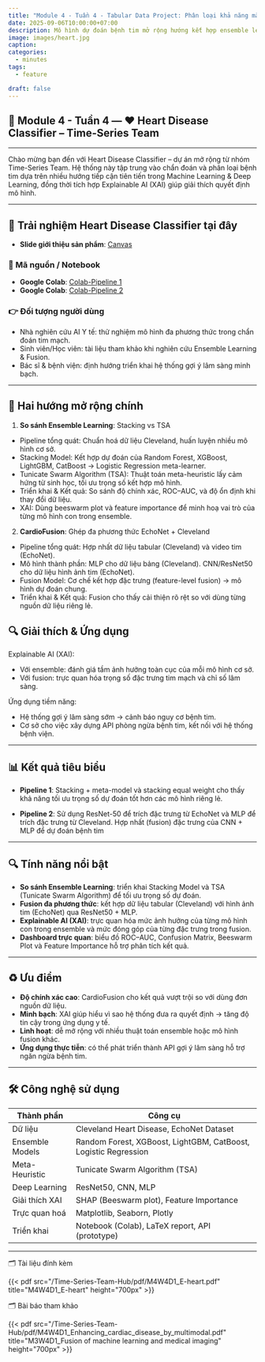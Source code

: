 ```yaml
---
title: "Module 4 - Tuần 4 - Tabular Data Project: Phân loại khả năng mắc bệnh tim dựa vào các triệu chứng"
date: 2025-09-06T10:00:00+07:00
description: Mô hình dự đoán bệnh tim mở rộng hướng kết hợp ensemble learning và tăng cường dataset bằng dữ liệu ảnh.
image: images/heart.jpg
caption:
categories:  
  - minutes  
tags:  
  - feature

draft: false
---
```


## 🧠 Module 4 - Tuần 4 — ❤️ Heart Disease Classifier – Time-Series Team

---

Chào mừng bạn đến với Heart Disease Classifier – dự án mở rộng từ nhóm Time-Series Team.
Hệ thống này tập trung vào chẩn đoán và phân loại bệnh tim dựa trên nhiều hướng tiếp cận tiên tiến trong Machine Learning & Deep Learning, đồng thời tích hợp Explainable AI (XAI) giúp giải thích quyết định mô hình.

---

## 🧪 Trải nghiệm Heart Disease Classifier tại đây
- **Slide giới thiệu sản phẩm**: [Canvas](https://www.canva.com/design/DAG0zM148Qg/hn0w-MEamlx4noLQBs0JtA/view?utm_content=DAG0zM148Qg&utm_campaign=designshare&utm_medium=link2&utm_source=uniquelinks&utlId=h532a96a668)


### 🧪 Mã nguồn / Notebook
- **Google Colab**: [Colab-Pipeline 1](https://colab.research.google.com/drive/1b4kaHX-tU743qJOBEm71biyhZE2e3Q1z?usp=sharing)
- **Google Colab**: [Colab-Pipeline 2](https://colab.research.google.com/drive/1Sy2U8LzNYSV9NmpGZJb5d9Oqpo7ssiI-?usp=sharing)


### 👉 Đối tượng người dùng
- Nhà nghiên cứu AI Y tế: thử nghiệm mô hình đa phương thức trong chẩn đoán tim mạch.
- Sinh viên/Học viên: tài liệu tham khảo khi nghiên cứu Ensemble Learning & Fusion.
- Bác sĩ & bệnh viện: định hướng triển khai hệ thống gợi ý lâm sàng minh bạch.
---

## 🎯 Hai hướng mở rộng chính
1. **So sánh Ensemble Learning**: Stacking vs TSA
- Pipeline tổng quát: Chuẩn hoá dữ liệu Cleveland, huấn luyện nhiều mô hình cơ sở.
- Stacking Model: Kết hợp dự đoán của Random Forest, XGBoost, LightGBM, CatBoost → Logistic Regression meta-learner.
- Tunicate Swarm Algorithm (TSA): Thuật toán meta-heuristic lấy cảm hứng từ sinh học, tối ưu trọng số kết hợp mô hình.
- Triển khai & Kết quả: So sánh độ chính xác, ROC–AUC, và độ ổn định khi thay đổi dữ liệu.
- XAI: Dùng beeswarm plot và feature importance để minh hoạ vai trò của từng mô hình con trong ensemble.

2. **CardioFusion**: Ghép đa phương thức EchoNet + Cleveland
- Pipeline tổng quát: Hợp nhất dữ liệu tabular (Cleveland) và video tim (EchoNet).
- Mô hình thành phần:
    MLP cho dữ liệu bảng (Cleveland).
    CNN/ResNet50 cho dữ liệu hình ảnh tim (EchoNet).
- Fusion Model: Cơ chế kết hợp đặc trưng (feature-level fusion) → mô hình dự đoán chung.
- Triển khai & Kết quả: Fusion cho thấy cải thiện rõ rệt so với dùng từng nguồn dữ liệu riêng lẻ.

## 🔍 Giải thích & Ứng dụng
Explainable AI (XAI):
- Với ensemble: đánh giá tầm ảnh hưởng toàn cục của mỗi mô hình cơ sở.
- Với fusion: trực quan hóa trọng số đặc trưng tim mạch và chỉ số lâm sàng.

Ứng dụng tiềm năng:
- Hệ thống gợi ý lâm sàng sớm → cảnh báo nguy cơ bệnh tim.
- Cơ sở cho việc xây dựng API phòng ngừa bệnh tim, kết nối với hệ thống bệnh viện.
---

## 📊 Kết quả tiêu biểu
- **Pipeline 1**: Stacking + meta-model và stacking equal weight cho thấy khả năng tối ưu trọng số dự đoán tốt hơn các mô hình riêng lẻ.

- **Pipeline 2**: Sử dụng ResNet-50 để trích đặc trưng từ EchoNet và MLP để trích đặc trưng từ Cleveland. Hợp nhất (fusion) đặc trưng của CNN + MLP để dự đoán bệnh tim

---

## 🔍 Tính năng nổi bật

- **So sánh Ensemble Learning**: triển khai Stacking Model và TSA (Tunicate Swarm Algorithm) để tối ưu trọng số dự đoán.
- **Fusion đa phương thức**: kết hợp dữ liệu tabular (Cleveland) với hình ảnh tim (EchoNet) qua ResNet50 + MLP.
- **Explainable AI (XAI)**: trực quan hóa mức ảnh hưởng của từng mô hình con trong ensemble và mức đóng góp của từng đặc trưng trong fusion.
- **Dashboard trực quan**: biểu đồ ROC–AUC, Confusion Matrix, Beeswarm Plot và Feature Importance hỗ trợ phân tích kết quả.

---

## ♻️ Ưu điểm

- **Độ chính xác cao**: CardioFusion cho kết quả vượt trội so với dùng đơn nguồn dữ liệu.
- **Minh bạch**: XAI giúp hiểu vì sao hệ thống đưa ra quyết định → tăng độ tin cậy trong ứng dụng y tế.
- **Linh hoạt**: dễ mở rộng với nhiều thuật toán ensemble hoặc mô hình fusion khác.
- **Ứng dụng thực tiễn**: có thể phát triển thành API gợi ý lâm sàng hỗ trợ ngăn ngừa bệnh tim.

---

## 🛠️ Công nghệ sử dụng

| **Thành phần**            | **Công cụ**                                                                  |
|---------------------------|------------------------------------------------------------------------------|
| Dữ liệu                   | Cleveland Heart Disease, EchoNet Dataset                                     |
| Ensemble Models           | Random Forest, XGBoost, LightGBM, CatBoost, Logistic Regression              |
| Meta-Heuristic            | Tunicate Swarm Algorithm (TSA)                                               |
| Deep Learning             | ResNet50, CNN, MLP                                                           |
| Giải thích XAI            | SHAP (Beeswarm plot), Feature Importance                                     |
| Trực quan hoá             | Matplotlib, Seaborn, Plotly                                                  |
| Triển khai                | Notebook (Colab), LaTeX report, API (prototype)                              |

---

🗂️ Tài liệu đính kèm

{{< pdf src="/Time-Series-Team-Hub/pdf/M4W4D1_E-heart.pdf" title="M4W4D1_E-heart" height="700px" >}}

🗂️ Bài báo tham khảo

{{< pdf src="/Time-Series-Team-Hub/pdf/M4W4D1_Enhancing_cardiac_disease_by_multimodal.pdf" title="M3W4D1_Fusion of machine learning  and medical imaging" height="700px" >}}
